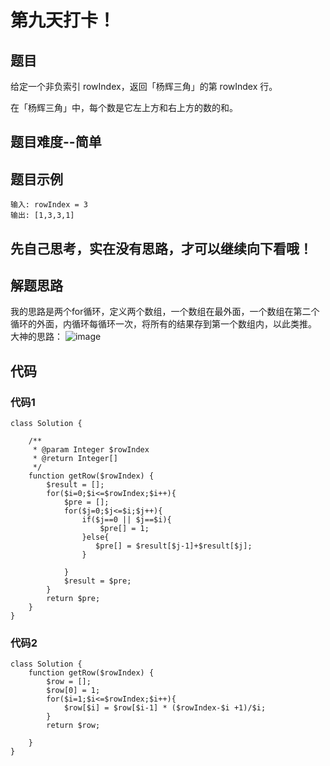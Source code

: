 # 第九天打卡！

## 题目
给定一个非负索引 rowIndex，返回「杨辉三角」的第 rowIndex 行。

在「杨辉三角」中，每个数是它左上方和右上方的数的和。

## 题目难度--简单

## 题目示例
```
输入: rowIndex = 3
输出: [1,3,3,1]
```

## 先自己思考，实在没有思路，才可以继续向下看哦！

## 解题思路
我的思路是两个for循环，定义两个数组，一个数组在最外面，一个数组在第二个循环的外面，内循环每循环一次，将所有的结果存到第一个数组内，以此类推。
大神的思路：
![image](https://user-images.githubusercontent.com/96718517/228837922-f6be5e1a-f45b-49aa-99c9-328df67fd03d.png)



## 代码

### 代码1
```
class Solution {

    /**
     * @param Integer $rowIndex
     * @return Integer[]
     */
    function getRow($rowIndex) {
        $result = [];
        for($i=0;$i<=$rowIndex;$i++){
            $pre = [];
            for($j=0;$j<=$i;$j++){
                if($j==0 || $j==$i){
                    $pre[] = 1;
                }else{
                   $pre[] = $result[$j-1]+$result[$j]; 
                }
                  
            }
            $result = $pre;
        }
        return $pre;
    }
}
```

### 代码2
```
class Solution {
    function getRow($rowIndex) {
        $row = [];
        $row[0] = 1;
        for($i=1;$i<=$rowIndex;$i++){
            $row[$i] = $row[$i-1] * ($rowIndex-$i +1)/$i;
        }
        return $row;

    }
}
```
